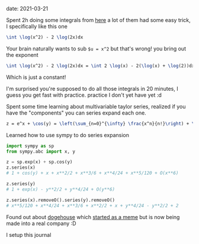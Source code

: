 date: 2021-03-21


Spent 2h doing some integrals from [here](http://www.mit.edu/~pax/pdf/qualifying_round_2013_test.pdf) a lot of them had some easy trick, I specifically like this one
```tex
\int \log(x^2) - 2 \log(2x)dx
```
Your brain naturally wants to sub `$u = x^2` but that's wrong! you bring out the exponent
```tex
\int \log(x^2) - 2 \log(2x)dx = \int 2 \log(x) - 2(\log(x) + \log(2))dx = \int -2\log(2)dx
```
Which is just a constant!

I'm surprised you're supposed to do all those integrals in 20 minutes, I guess you get fast with practice. practice I don't yet have yet :d


Spent some time learning about multivariable taylor series, realized if you have the "components" you can series expand each one.
```tex
z = e^x + \cos(y) = \left(\sum_{n=0}^{\infty} \frac{x^n}{n!}\right) + \left(\sum_{n=0}^{\infty} (-1)^n \frac{x^{2n}}{(2n)!}\right)
```

Learned how to use sympy to do series expansion
```py
import sympy as sp
from sympy.abc import x, y

z = sp.exp(x) + sp.cos(y)
z.series(x)
# 1 + cos(y) + x + x**2/2 + x**3/6 + x**4/24 + x**5/120 + O(x**6)

z.series(y)
# 1 + exp(x) - y**2/2 + y**4/24 + O(y**6)

z.series(x).removeO().series(y).removeO()
# x**5/120 + x**4/24 + x**3/6 + x**2/2 + x + y**4/24 - y**2/2 + 2
```

Found out about [dogehouse](https://dogehouse.tv) which [started as a meme](https://youtu.be/1PBNAoKd-70) but is now being made into a real company :D

I setup this journal





